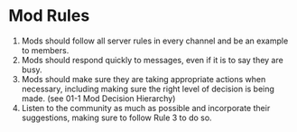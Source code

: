 # Mod Rules

1. Mods should follow all server rules in every channel and be an example to members.
2. Mods should respond quickly to messages, even if it is to say they are busy.
3. Mods should make sure they are taking appropriate actions when necessary, including making sure the right level of decision is being made. (see 01-1 Mod Decision Hierarchy)
4. Listen to the community as much as possible and incorporate their suggestions, making sure to follow Rule 3 to do so.
